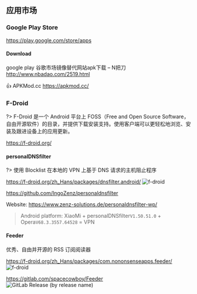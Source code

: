 ## 应用市场

### Google Play Store

<i class="ri-android-line"></i>
https://play.google.com/store/apps
<i class="bi bi-ladder"></i>


#### Download

google play 谷歌市场镜像替代网站apk下载 – N把刀
http://www.nbadao.com/2519.html

👍 APKMod.cc
https://apkmod.cc/


### F-Droid

?> F-Droid 是一个 Android 平台上 FOSS（Free and Open Source Software，自由开源软件）的目录，并提供下载安装支持。使用客户端可以更轻松地浏览、安装及跟进设备上的应用更新。

<i class="ri-android-line"></i>
https://f-droid.org/



#### personalDNSfilter

?> 使用 Blocklist 在本地的 VPN 上基于 DNS 请求的主机阻止程序

<i class="fa fa-windows"></i>
<i class="fa fa-linux"></i>
<i class="ri-android-line"></i>
<i class="ri-google-play-line"></i>

https://f-droid.org/zh_Hans/packages/dnsfilter.android/
![f-droid](https://badgen.net/f-droid/v/dnsfilter.android)

<i class="fa fa-github"></i>
https://github.com/IngoZenz/personaldnsfilter

Website: https://www.zenz-solutions.de/personaldnsfilter-wp/

> Android platform: XiaoMi + personalDNSfilter`V1.50.51.0` + Opera`V68.3.3557.64528` = VPN

#### Feeder

优秀、自由并开源的 RSS 订阅阅读器

https://f-droid.org/zh_Hans/packages/com.nononsenseapps.feeder/
![f-droid](https://badgen.net/f-droid/v/com.nononsenseapps.feeder)

<i class="fa fa-gitlab medium-orange"></i>
https://gitlab.com/spacecowboy/Feeder
![GitLab Release (by release name)](https://img.shields.io/gitlab/v/release/spacecowboy/Feeder?include_prereleases&logo=gitlab)